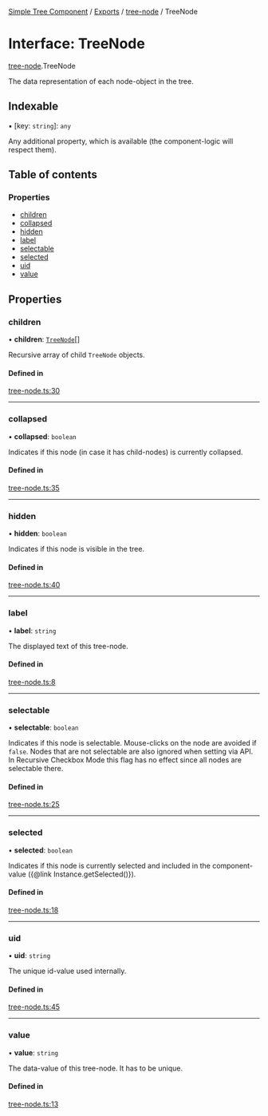 [Simple Tree Component](../README.md) / [Exports](../modules.md) / [tree-node](tree_node.md) / TreeNode

# Interface: TreeNode

[tree-node](tree_node.md).TreeNode

The data representation of each node-object in the tree.

## Indexable

▪ [key: `string`]: `any`

Any additional property, which is available (the component-logic will respect them).

## Table of contents

### Properties

- [children](tree_node.TreeNode.md#children)
- [collapsed](tree_node.TreeNode.md#collapsed)
- [hidden](tree_node.TreeNode.md#hidden)
- [label](tree_node.TreeNode.md#label)
- [selectable](tree_node.TreeNode.md#selectable)
- [selected](tree_node.TreeNode.md#selected)
- [uid](tree_node.TreeNode.md#uid)
- [value](tree_node.TreeNode.md#value)

## Properties

### children

• **children**: [`TreeNode`](tree_node.TreeNode.md)[]

Recursive array of child `TreeNode` objects.

#### Defined in

[tree-node.ts:30](https://github.com/ckotzbauer/simple-tree-component/blob/f6a8cc7/src/types/tree-node.ts#L30)

___

### collapsed

• **collapsed**: `boolean`

Indicates if this node (in case it has child-nodes) is currently collapsed.

#### Defined in

[tree-node.ts:35](https://github.com/ckotzbauer/simple-tree-component/blob/f6a8cc7/src/types/tree-node.ts#L35)

___

### hidden

• **hidden**: `boolean`

Indicates if this node is visible in the tree.

#### Defined in

[tree-node.ts:40](https://github.com/ckotzbauer/simple-tree-component/blob/f6a8cc7/src/types/tree-node.ts#L40)

___

### label

• **label**: `string`

The displayed text of this tree-node.

#### Defined in

[tree-node.ts:8](https://github.com/ckotzbauer/simple-tree-component/blob/f6a8cc7/src/types/tree-node.ts#L8)

___

### selectable

• **selectable**: `boolean`

Indicates if this node is selectable. Mouse-clicks on the node are avoided if `false`.
Nodes that are not selectable are also ignored when setting via API.
In Recursive Checkbox Mode this flag has no effect since all nodes are selectable there.

#### Defined in

[tree-node.ts:25](https://github.com/ckotzbauer/simple-tree-component/blob/f6a8cc7/src/types/tree-node.ts#L25)

___

### selected

• **selected**: `boolean`

Indicates if this node is currently selected and included in the component-value ({@link Instance.getSelected()}).

#### Defined in

[tree-node.ts:18](https://github.com/ckotzbauer/simple-tree-component/blob/f6a8cc7/src/types/tree-node.ts#L18)

___

### uid

• **uid**: `string`

The unique id-value used internally.

#### Defined in

[tree-node.ts:45](https://github.com/ckotzbauer/simple-tree-component/blob/f6a8cc7/src/types/tree-node.ts#L45)

___

### value

• **value**: `string`

The data-value of this tree-node. It has to be unique.

#### Defined in

[tree-node.ts:13](https://github.com/ckotzbauer/simple-tree-component/blob/f6a8cc7/src/types/tree-node.ts#L13)
